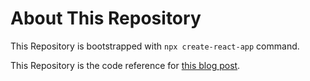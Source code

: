 # About This Repository

This Repository is bootstrapped with `npx create-react-app` command.

This Repository is the code reference for [this blog post](https://hashblog.heinhtetwin.com/build-and-deploy-a-static-website-to-s3-with-github-action).
